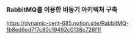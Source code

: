 ### RabbitMQ를 이용한 비동기 아키텍처 구축

https://dynamic-cent-685.notion.site/RabbitMQ-1b8ed6ed7f7c80c19492c0138c726f1f
